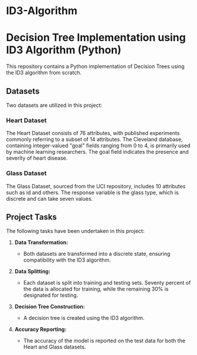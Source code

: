 # ID3-Algorithm


# Decision Tree Implementation using ID3 Algorithm (Python)

This repository contains a Python implementation of Decision Trees using the ID3 algorithm from scratch.

## Datasets

Two datasets are utilized in this project:

### Heart Dataset

The Heart Dataset consists of 76 attributes, with published experiments commonly referring to a subset of 14 attributes. The Cleveland database, containing integer-valued "goal" fields ranging from 0 to 4, is primarily used by machine learning researchers. The goal field indicates the presence and severity of heart disease.

### Glass Dataset

The Glass Dataset, sourced from the UCI repository, includes 10 attributes such as id and others. The response variable is the glass type, which is discrete and can take seven values.

## Project Tasks

The following tasks have been undertaken in this project:

1. **Data Transformation:**
   - Both datasets are transformed into a discrete state, ensuring compatibility with the ID3 algorithm.

2. **Data Splitting:**
   - Each dataset is split into training and testing sets. Seventy percent of the data is allocated for training, while the remaining 30% is designated for testing.

3. **Decision Tree Construction:**
   - A decision tree is created using the ID3 algorithm.

4. **Accuracy Reporting:**
   - The accuracy of the model is reported on the test data for both the Heart and Glass datasets.




